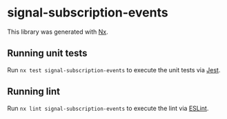 # signal-subscription-events

This library was generated with [Nx](https://nx.dev).

## Running unit tests

Run `nx test signal-subscription-events` to execute the unit tests via [Jest](https://jestjs.io).

## Running lint

Run `nx lint signal-subscription-events` to execute the lint via [ESLint](https://eslint.org/).
